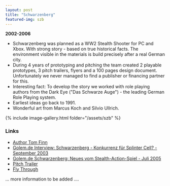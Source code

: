 ```yaml
---
layout: post
title: "Schwarzenberg"
featured-img: szb
---
```

**2002-2006**
* Schwarzenberg was planned as a WW2 Stealth Shooter for PC and Xbox. With strong story - based on true historical facts.  The environment visible in the materials is build precisely after a real German city.
* During 4 years of prototyping and pitching the team created 2 playable prototypes, 3 pitch trailers, flyers and a 100 pages design document. Unfortunately we never managed to find a publisher or financing partner for this.
* Interesting fact: To develop the story we worked with role playing authors from the Dark Eye ("Das Schwarze Auge") - the leading German Role Playing system. 
* Earliest ideas go back to 1991.
* Wonderful art from Marcus Koch and Silvio Ullrich.

{% include image-gallery.html folder="/assets/szb" %}

### Links
* [Author Tom Finn](http://www.thomas-finn.de)
* [Golem.de Interview: Schwarzenberg - Konkurrenz für Splinter Cell? - September 2003](https://www.golem.de/0309/27242.html) 
* [Golem.de Schwarzenberg: Neues vom Stealth-Action-Spiel - Juli 2005](https://www.golem.de/0507/39457.html) 
* [Pitch Trailer](https://www.youtube.com/watch?v=Gpo9rhZMJKM)
* [Fly Through](https://www.youtube.com/watch?v=s0i8JJeA7Gg)


... more information to be added ....
